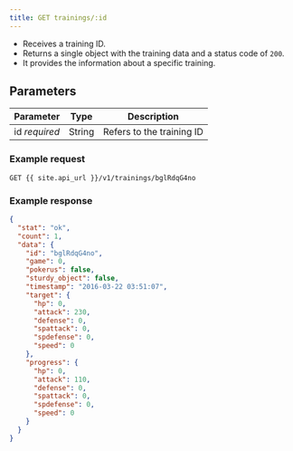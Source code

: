 ```yaml
---
title: GET trainings/:id
---
```


- Receives a training ID.  
- Returns a single object with the training data and a status code of `200`.
- It provides the information about a specific training.

## Parameters

Parameter       | Type          		| Description
---- | ---- | ---- 
id _required_   | String			   	| Refers to the training ID


### Example request 

```
GET {{ site.api_url }}/v1/trainings/bglRdqG4no
```

### Example response

```json
{
  "stat": "ok",
  "count": 1,
  "data": {
    "id": "bglRdqG4no",
    "game": 0,
    "pokerus": false,
    "sturdy_object": false,
    "timestamp": "2016-03-22 03:51:07",
    "target": {
      "hp": 0,
      "attack": 230,
      "defense": 0,
      "spattack": 0,
      "spdefense": 0,
      "speed": 0
    },
    "progress": {
      "hp": 0,
      "attack": 110,
      "defense": 0,
      "spattack": 0,
      "spdefense": 0,
      "speed": 0
    }
  }
}
```